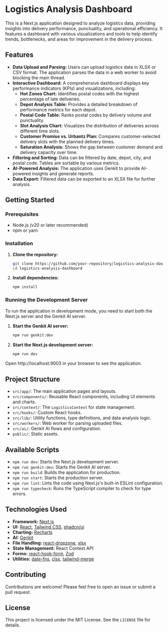 # Logistics Analysis Dashboard

This is a Next.js application designed to analyze logistics data, providing insights into delivery performance, punctuality, and operational efficiency. It features a dashboard with various visualizations and tools to help identify trends, bottlenecks, and areas for improvement in the delivery process.

## Features

- **Data Upload and Parsing:** Users can upload logistics data in XLSX or CSV format. The application parses the data in a web worker to avoid blocking the main thread.
- **Interactive Dashboard:** A comprehensive dashboard displays key performance indicators (KPIs) and visualizations, including:
  - **Hot Zones Chart:** Identifies postal codes with the highest percentage of late deliveries.
  - **Depot Analysis Table:** Provides a detailed breakdown of performance metrics for each depot.
  - **Postal Code Table:** Ranks postal codes by delivery volume and punctuality.
  - **Slot Analysis Chart:** Visualizes the distribution of deliveries across different time slots.
  - **Customer Promise vs. Urbantz Plan:** Compares customer-selected delivery slots with the planned delivery times.
  - **Saturation Analysis:** Shows the gap between customer demand and delivery capacity over time.
- **Filtering and Sorting:** Data can be filtered by date, depot, city, and postal code. Tables are sortable by various metrics.
- **AI-Powered Analysis:** The application uses Genkit to provide AI-powered insights and generate reports.
- **Data Export:** Filtered data can be exported to an XLSX file for further analysis.

## Getting Started

### Prerequisites

- Node.js (v20 or later recommended)
- npm or yarn

### Installation

1. **Clone the repository:**
   ```bash
   git clone https://github.com/your-repository/logistics-analysis-dashboard.git
   cd logistics-analysis-dashboard
   ```
2. **Install dependencies:**
    ```bash
    npm install
    ```
### Running the Development Server
To run the application in development mode, you need to start both the Next.js server and the Genkit AI server.

1. **Start the Genkit AI server:**
    ```bash
    npm run genkit:dev
    ```
2. **Start the Next.js development server:**
    ```bash
    npm run dev
    ```
Open http://localhost:9003 in your browser to see the application.

## Project Structure
- `src/app/`: The main application pages and layouts.
- `src/components/`: Reusable React components, including UI elements and charts.
- `src/context/`: The `LogisticsContext` for state management.
- `src/hooks/`: Custom React hooks.
- `src/lib/`: Utility functions, type definitions, and data analysis logic.
- `src/workers/`: Web worker for parsing uploaded files.
- `src/ai/`: Genkit AI flows and configuration.
- `public/`: Static assets.
## Available Scripts
- `npm run dev`: Starts the Next.js development server.
- `npm run genkit:dev`: Starts the Genkit AI server.
- `npm run build`: Builds the application for production.
- `npm run start`: Starts the production server.
- `npm run lint`: Lints the code using Next.js's built-in ESLint configuration.
- `npm run typecheck`: Runs the TypeScript compiler to check for type errors.
## Technologies Used
- **Framework:** [Next.js](https://nextjs.org/)
- **UI:** [React](https://reactjs.org/), [Tailwind CSS](https://tailwindcss.com/), [shadcn/ui](https://ui.shadcn.com/)
- **Charting:** [Recharts](https://recharts.org/)
- **AI:** [Genkit](https://firebase.google.com/docs/genkit)
- **File Handling:** [react-dropzone](https://react-dropzone.js.org/), [xlsx](https://github.com/SheetJS/sheetjs)
- **State Management:** React Context API
- **Forms:** [react-hook-form](https://react-hook-form.com/), [Zod](https://zod.dev/)
- **Utilities:** [date-fns](https://date-fns.org/), [clsx](https://github.com/lukeed/clsx), [tailwind-merge](https://github.com/dcastil/tailwind-merge)

## Contributing
Contributions are welcome! Please feel free to open an issue or submit a pull request.

## License
This project is licensed under the MIT License. See the `LICENSE` file for details.
